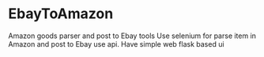 # EbayToAmazon
Amazon goods parser and post to Ebay tools
Use selenium for parse item in Amazon and post to Ebay use api.
Have simple web flask based ui
